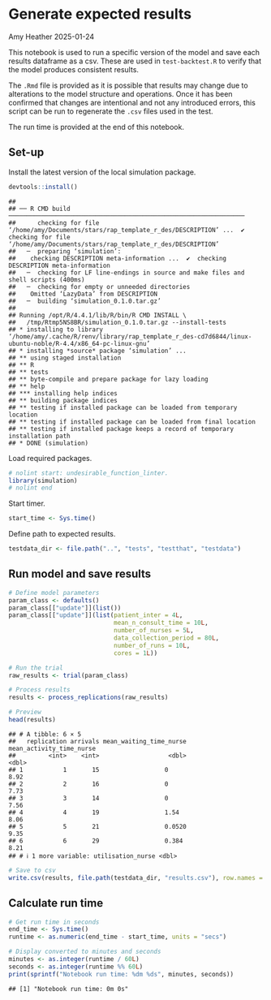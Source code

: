 Generate expected results
================
Amy Heather
2025-01-24

This notebook is used to run a specific version of the model and save
each results dataframe as a csv. These are used in `test-backtest.R` to
verify that the model produces consistent results.

The `.Rmd` file is provided as it is possible that results may change
due to alterations to the model structure and operations. Once it has
been confirmed that changes are intentional and not any introduced
errors, this script can be run to regenerate the `.csv` files used in
the test.

The run time is provided at the end of this notebook.

## Set-up

Install the latest version of the local simulation package.

``` r
devtools::install()
```

    ## 
    ## ── R CMD build ─────────────────────────────────────────────────────────────────
    ##      checking for file ‘/home/amy/Documents/stars/rap_template_r_des/DESCRIPTION’ ...  ✔  checking for file ‘/home/amy/Documents/stars/rap_template_r_des/DESCRIPTION’
    ##   ─  preparing ‘simulation’:
    ##    checking DESCRIPTION meta-information ...  ✔  checking DESCRIPTION meta-information
    ##   ─  checking for LF line-endings in source and make files and shell scripts (400ms)
    ##   ─  checking for empty or unneeded directories
    ##    Omitted ‘LazyData’ from DESCRIPTION
    ##   ─  building ‘simulation_0.1.0.tar.gz’
    ##      
    ## Running /opt/R/4.4.1/lib/R/bin/R CMD INSTALL \
    ##   /tmp/Rtmp5NS8BR/simulation_0.1.0.tar.gz --install-tests 
    ## * installing to library ‘/home/amy/.cache/R/renv/library/rap_template_r_des-cd7d6844/linux-ubuntu-noble/R-4.4/x86_64-pc-linux-gnu’
    ## * installing *source* package ‘simulation’ ...
    ## ** using staged installation
    ## ** R
    ## ** tests
    ## ** byte-compile and prepare package for lazy loading
    ## ** help
    ## *** installing help indices
    ## ** building package indices
    ## ** testing if installed package can be loaded from temporary location
    ## ** testing if installed package can be loaded from final location
    ## ** testing if installed package keeps a record of temporary installation path
    ## * DONE (simulation)

Load required packages.

``` r
# nolint start: undesirable_function_linter.
library(simulation)
# nolint end
```

Start timer.

``` r
start_time <- Sys.time()
```

Define path to expected results.

``` r
testdata_dir <- file.path("..", "tests", "testthat", "testdata")
```

## Run model and save results

``` r
# Define model parameters
param_class <- defaults()
param_class[["update"]](list())
param_class[["update"]](list(patient_inter = 4L,
                             mean_n_consult_time = 10L,
                             number_of_nurses = 5L,
                             data_collection_period = 80L,
                             number_of_runs = 10L,
                             cores = 1L))

# Run the trial
raw_results <- trial(param_class)
```

``` r
# Process results
results <- process_replications(raw_results)

# Preview
head(results)
```

    ## # A tibble: 6 × 5
    ##   replication arrivals mean_waiting_time_nurse mean_activity_time_nurse
    ##         <int>    <int>                   <dbl>                    <dbl>
    ## 1           1       15                  0                          8.92
    ## 2           2       16                  0                          7.73
    ## 3           3       14                  0                          7.56
    ## 4           4       19                  1.54                       8.06
    ## 5           5       21                  0.0520                     9.35
    ## 6           6       29                  0.384                      8.21
    ## # ℹ 1 more variable: utilisation_nurse <dbl>

``` r
# Save to csv
write.csv(results, file.path(testdata_dir, "results.csv"), row.names = FALSE)
```

## Calculate run time

``` r
# Get run time in seconds
end_time <- Sys.time()
runtime <- as.numeric(end_time - start_time, units = "secs")

# Display converted to minutes and seconds
minutes <- as.integer(runtime / 60L)
seconds <- as.integer(runtime %% 60L)
print(sprintf("Notebook run time: %dm %ds", minutes, seconds))
```

    ## [1] "Notebook run time: 0m 0s"
